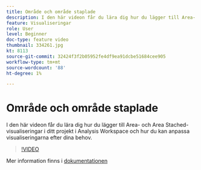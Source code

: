 ```yaml
---
title: Område och område staplade
description: I den här videon får du lära dig hur du lägger till Area- och Area Stached-visualiseringar i ditt projekt i Analysis Workspace och hur du kan anpassa visualiseringarna efter dina behov.
feature: Visualiseringar
role: User
level: Beginner
doc-type: feature video
thumbnail: 334261.jpg
kt: 8113
source-git-commit: 32424f3f2b05952fe4df9ea91dcbe51684cee905
workflow-type: tm+mt
source-wordcount: '88'
ht-degree: 1%

---
```



# Område och område staplade

I den här videon får du lära dig hur du lägger till Area- och Area Stached-visualiseringar i ditt projekt i Analysis Workspace och hur du kan anpassa visualiseringarna efter dina behov.

>[!VIDEO](https://video.tv.adobe.com/v/334261/?quality=12&learn=on)

Mer information finns i [dokumentationen](https://experienceleague.adobe.com/docs/analytics/analyze/analysis-workspace/visualizations/area.html?lang=en#)
